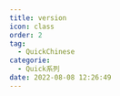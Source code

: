 ```yaml
---
title: version
icon: class
order: 2
tag:
  - QuickChinese
categorie: 
  - Quick系列
date: 2022-08-08 12:26:49
---
```



